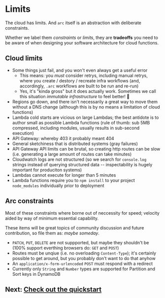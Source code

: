 # Limits

The cloud has limits. And `arc` itself is an abstraction with deliberate constraints.

Whether we label them *constraints* or *limits*, they are **tradeoffs** you need to be aware of when designing your software architecture for cloud functions.

## Cloud limits

- Some things just fail, and you won't even always get a useful error 
  - This means: you _must_ consider retrys, including manual retrys, where you create / destory / recreate infra workflows (and, accordingly, `.arc` workflows are built to be run and re-run)
  - Yes, it's "kinda gross" but it does actually work. Sometimes we call this situation *immutable infrastructure* to feel better! &#128150;
- Regions go down, and there isn't necessarily a great way to move them without a DNS change (although this is by no means a limitation of cloud functions)
- Lambda cold starts are vicious on large Lambdas; the best antidote is to author small as possible Lambda functions (rule of thumb: sub 5MB compressed, including modules, usually results in sub-second execution)
- API Gateway: whereby 403 it probably meant 404
- General sketchiness that is distributed systems (gray failures)
- API Gateway API limits can be brutal, so creating http routes can be slow (i.e. generating a large amount of routes can take minutes)
- Cloudwatch logs are not structured (so we search for `console.log` strings instead of querying structured data -- inspectability is hugely important for produciton systems)
- Lambdas cannot execute for longer than 5 minutes 
- Lambda functions require you to `npm install` to your project `node_modules` individually prior to deployment

## Arc constraints

Most of these constraints where borne out of neccessity for speed; velocity aided by way of minimum essential capability.

These items will be great topics of community discussion and future contribution, so file them as: _maybe someday_. 

- `PATCH`, `PUT`, `DELETE` are not suppported, but maybe they shouldn't be (100% support everthing browsers do: `GET` and `POST`)
- Routes must be unqiue (i.e. no overloading `Content-Type`); it's certainly possible to get around, but you probably don't want to do that anyhow
- An `application/x-form-urlencoded` `POST` must respond with a redirect
- Currently only `String` and `Number` types are supported for Partition and Sort keys in DynamoDB
 
## Next: [Check out the quickstart](/quickstart)

